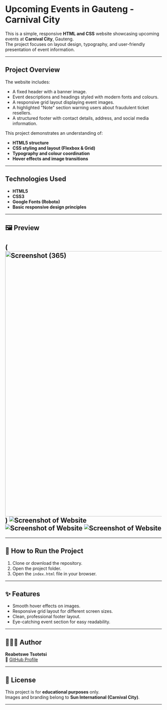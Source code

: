 # Upcoming Events in Gauteng - Carnival City

This is a simple, responsive **HTML and CSS** website showcasing upcoming events at **Carnival City**, Gauteng.  
The project focuses on layout design, typography, and user-friendly presentation of event information.

---

## Project Overview

The website includes:
- A fixed header with a banner image.  
- Event descriptions and headings styled with modern fonts and colours.  
- A responsive grid layout displaying event images.  
- A highlighted "Note" section warning users about fraudulent ticket resellers.  
- A structured footer with contact details, address, and social media information.  

This project demonstrates an understanding of:
- **HTML5 structure**
- **CSS styling and layout (Flexbox & Grid)**
- **Typography and colour coordination**
- **Hover effects and image transitions**

---

## Technologies Used

- **HTML5**
- **CSS3**
- **Google Fonts (Roboto)**
- **Basic responsive design principles**

---

## 🖼️ Preview

(<img width="1807" height="851" alt="Screenshot (365)" src="https://github.com/user-attachments/assets/9d0dbafe-5f1d-46ac-8588-f5a54a9bc004" />
)
![Screenshot of Website](<img width="1820" height="854" alt="Screenshot (366)" src="https://github.com/user-attachments/assets/7899ce88-46cd-4ebd-8b32-421a31988a89" />
)
![Screenshot of Website](<img width="1800" height="840" alt="Screenshot (367)" src="https://github.com/user-attachments/assets/6fd09cc3-015f-4ce3-9c5e-183f5b9c230e" />
)
![Screenshot of Website](<img width="1828" height="825" alt="Screenshot (368)" src="https://github.com/user-attachments/assets/4a7cb6f0-705f-49ce-bf00-3887f19085f4" />
)
---
---

## 🚀 How to Run the Project

1. Clone or download the repository.  
2. Open the project folder.  
3. Open the `index.html` file in your browser.  

---

## ✨ Features

- Smooth hover effects on images.  
- Responsive grid layout for different screen sizes.  
- Clean, professional footer layout.  
- Eye-catching event section for easy readability.

---

## 👩🏽‍💻 Author

**Reabetswe Tsotetsi**    
🔗 [GitHub Profile](https://github.com/Reabetswe-Tso)

---

## 📝 License

This project is for **educational purposes** only.  
Images and branding belong to **Sun International (Carnival City)**.

---
